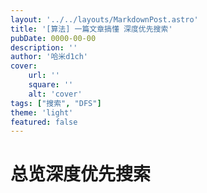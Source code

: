 ```yaml
---
layout: '../../layouts/MarkdownPost.astro'
title: '[算法] 一篇文章搞懂 深度优先搜索'
pubDate: 0000-00-00
description: ''
author: '哈米d1ch'
cover:
    url: ''
    square: ''
    alt: 'cover'
tags: ["搜索", "DFS"]
theme: 'light'
featured: false
---
```


# 总览深度优先搜索
